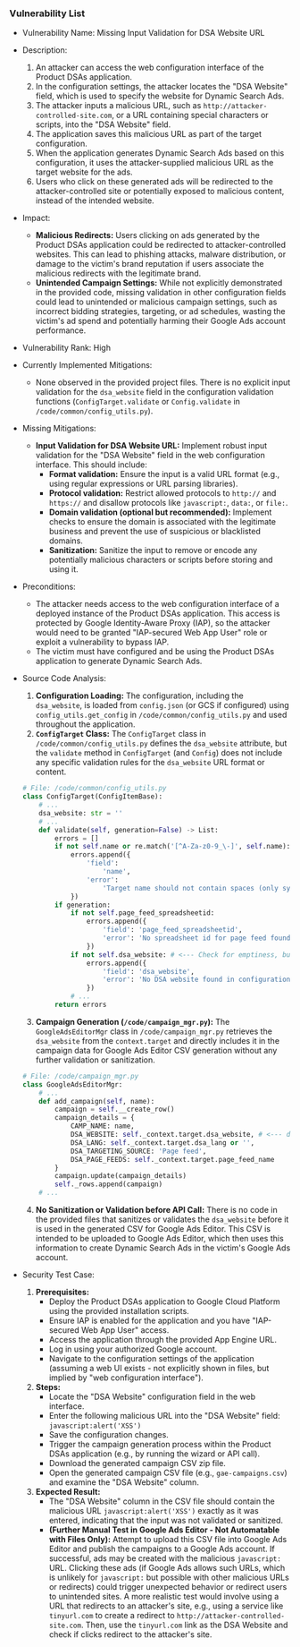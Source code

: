 ### Vulnerability List

* Vulnerability Name: Missing Input Validation for DSA Website URL

* Description:
    1. An attacker can access the web configuration interface of the Product DSAs application.
    2. In the configuration settings, the attacker locates the "DSA Website" field, which is used to specify the website for Dynamic Search Ads.
    3. The attacker inputs a malicious URL, such as `http://attacker-controlled-site.com`, or a URL containing special characters or scripts, into the "DSA Website" field.
    4. The application saves this malicious URL as part of the target configuration.
    5. When the application generates Dynamic Search Ads based on this configuration, it uses the attacker-supplied malicious URL as the target website for the ads.
    6. Users who click on these generated ads will be redirected to the attacker-controlled site or potentially exposed to malicious content, instead of the intended website.

* Impact:
    - **Malicious Redirects:** Users clicking on ads generated by the Product DSAs application could be redirected to attacker-controlled websites. This can lead to phishing attacks, malware distribution, or damage to the victim's brand reputation if users associate the malicious redirects with the legitimate brand.
    - **Unintended Campaign Settings:** While not explicitly demonstrated in the provided code, missing validation in other configuration fields could lead to unintended or malicious campaign settings, such as incorrect bidding strategies, targeting, or ad schedules, wasting the victim's ad spend and potentially harming their Google Ads account performance.

* Vulnerability Rank: High

* Currently Implemented Mitigations:
    - None observed in the provided project files. There is no explicit input validation for the `dsa_website` field in the configuration validation functions (`ConfigTarget.validate` or `Config.validate` in `/code/common/config_utils.py`).

* Missing Mitigations:
    - **Input Validation for DSA Website URL:** Implement robust input validation for the "DSA Website" field in the web configuration interface. This should include:
        - **Format validation:** Ensure the input is a valid URL format (e.g., using regular expressions or URL parsing libraries).
        - **Protocol validation:** Restrict allowed protocols to `http://` and `https://` and disallow protocols like `javascript:`, `data:`, or `file:`.
        - **Domain validation (optional but recommended):** Implement checks to ensure the domain is associated with the legitimate business and prevent the use of suspicious or blacklisted domains.
        - **Sanitization:** Sanitize the input to remove or encode any potentially malicious characters or scripts before storing and using it.

* Preconditions:
    - The attacker needs access to the web configuration interface of a deployed instance of the Product DSAs application. This access is protected by Google Identity-Aware Proxy (IAP), so the attacker would need to be granted "IAP-secured Web App User" role or exploit a vulnerability to bypass IAP.
    - The victim must have configured and be using the Product DSAs application to generate Dynamic Search Ads.

* Source Code Analysis:
    1. **Configuration Loading:** The configuration, including the `dsa_website`, is loaded from `config.json` (or GCS if configured) using `config_utils.get_config` in `/code/common/config_utils.py` and used throughout the application.
    2. **`ConfigTarget` Class:** The `ConfigTarget` class in `/code/common/config_utils.py` defines the `dsa_website` attribute, but the `validate` method in `ConfigTarget` (and `Config`) does not include any specific validation rules for the `dsa_website` URL format or content.

    ```python
    # File: /code/common/config_utils.py
    class ConfigTarget(ConfigItemBase):
        # ...
        dsa_website: str = ''
        # ...
        def validate(self, generation=False) -> List:
            errors = []
            if not self.name or re.match('[^A-Za-z0-9_\-]', self.name):
                errors.append({
                    'field':
                        'name',
                    'error':
                        'Target name should not contain spaces (only symbols A-Za-z,0-9,_,-)'
                })
            if generation:
                if not self.page_feed_spreadsheetid:
                    errors.append({
                        'field': 'page_feed_spreadsheetid',
                        'error': 'No spreadsheet id for page feed found in configuration'
                    })
                if not self.dsa_website: # <--- Check for emptiness, but no format/content validation
                    errors.append({
                        'field': 'dsa_website',
                        'error': 'No DSA website found in configuration'
                    })
                # ...
            return errors
    ```
    3. **Campaign Generation (`/code/campaign_mgr.py`):** The `GoogleAdsEditorMgr` class in `/code/campaign_mgr.py` retrieves the `dsa_website` from the `context.target` and directly includes it in the campaign data for Google Ads Editor CSV generation without any further validation or sanitization.

    ```python
    # File: /code/campaign_mgr.py
    class GoogleAdsEditorMgr:
        # ...
        def add_campaign(self, name):
            campaign = self.__create_row()
            campaign_details = {
                CAMP_NAME: name,
                DSA_WEBSITE: self._context.target.dsa_website, # <--- dsa_website from config is used directly
                DSA_LANG: self._context.target.dsa_lang or '',
                DSA_TARGETING_SOURCE: 'Page feed',
                DSA_PAGE_FEEDS: self._context.target.page_feed_name
            }
            campaign.update(campaign_details)
            self._rows.append(campaign)
        # ...
    ```
    4. **No Sanitization or Validation before API Call:** There is no code in the provided files that sanitizes or validates the `dsa_website` before it is used in the generated CSV for Google Ads Editor. This CSV is intended to be uploaded to Google Ads Editor, which then uses this information to create Dynamic Search Ads in the victim's Google Ads account.

* Security Test Case:
    1. **Prerequisites:**
        - Deploy the Product DSAs application to Google Cloud Platform using the provided installation scripts.
        - Ensure IAP is enabled for the application and you have "IAP-secured Web App User" access.
        - Access the application through the provided App Engine URL.
        - Log in using your authorized Google account.
        - Navigate to the configuration settings of the application (assuming a web UI exists - not explicitly shown in files, but implied by "web configuration interface").
    2. **Steps:**
        - Locate the "DSA Website" configuration field in the web interface.
        - Enter the following malicious URL into the "DSA Website" field: `javascript:alert('XSS')`
        - Save the configuration changes.
        - Trigger the campaign generation process within the Product DSAs application (e.g., by running the wizard or API call).
        - Download the generated campaign CSV zip file.
        - Open the generated campaign CSV file (e.g., `gae-campaigns.csv`) and examine the "DSA Website" column.
    3. **Expected Result:**
        - The "DSA Website" column in the CSV file should contain the malicious URL `javascript:alert('XSS')` exactly as it was entered, indicating that the input was not validated or sanitized.
        - **(Further Manual Test in Google Ads Editor - Not Automatable with Files Only):**  Attempt to upload this CSV file into Google Ads Editor and publish the campaigns to a Google Ads account. If successful, ads may be created with the malicious `javascript:` URL. Clicking these ads (if Google Ads allows such URLs, which is unlikely for `javascript:` but possible with other malicious URLs or redirects) could trigger unexpected behavior or redirect users to unintended sites. A more realistic test would involve using a URL that redirects to an attacker's site, e.g., using a service like `tinyurl.com` to create a redirect to `http://attacker-controlled-site.com`. Then, use the `tinyurl.com` link as the DSA Website and check if clicks redirect to the attacker's site.